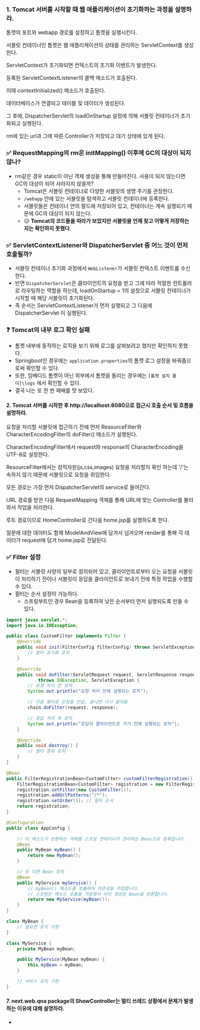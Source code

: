 ### 1. Tomcat 서버를 시작할 때 웹 애플리케이션이 초기화하는 과정을 설명하라.

톰캣의 포트와 webapp 경로를 설정하고 톰캣을 실행시킨다.

서블릿 컨테이너인 톰켓은 웹 애플리케이션의 상태를 관리하는 ServletContext를 생성한다.

ServletContext가 초기화되면 컨텍스트의 초기화 이벤트가 발생한다.

등록된 ServletContextListener의 콜백 메소드가 호출된다.

이때 contextInitialized() 메소드가 호출된다.

데이터베이스가 연결되고 테이블 및 데이터가 생성된다.

그 후에, DispatcherServlet의 loadOnStartup 설정에 의해 서블릿 컨테이너가 초기화되고 실행된다.

rm에 있는 url과 그에 따른 Controller가 저장되고 대기 상태에 있게 된다.



### ✅ RequestMapping의 rm은 initMapping() 이후에 GC의 대상이 되지 않나?

- rm같은 경우 static이 아닌 객체 생성을 통해 만들어진다. 사용이 되지 않는다면 GC의 대상이 되어 사라지지 않을까?
  - Tomcat은 서블릿 컨테이너로 다양한 서블릿의 생명 주기를 관장한다.
  - `/webapp` 안에 있는 서블릿을 탐색하고 서블릿 컨테이너에 등록한다.
  - 서블릿들은 컨테이너 안의 필드에 저장되어 있고, 컨테이너는 계속 실행되기 때문에 GC의 대상이 되지 않는다.
  - 😥 **Tomcat의 코드들을 따라가 보았지만 서블릿을 언제 찾고 어떻게 저장하는지는 확인하지 못했다.**

### ✅ ServletContextListener와 DispatcherServlet 중 어느 것이 먼저 호출될까?

- 서블릿 컨테이너 초기화 과정에서 `WebListener`가 서블릿 컨텍스트 이벤트를 수신한다.
- 반면 `DispatcherServlet`은 클라이언트의 요청을 받고 그에 따라 적절한 컨트롤러로 라우팅하는 역할을 하는데, loadOnStartup = 1의 설정으로 서블릿 컨테이너가 시작할 때 해당 서블릿이 초기화된다.
- 즉 순서는 ServletContextListener가 먼저 실행되고 그 다음에 DispatcherServlet 이 실행된다.

### ❓ Tomcat의 내부 로그 확인 실패

- 톰켓 내부에 동작하는 로직을 보기 위해 로그를 살펴보려고 했지만 확인하지 못했다.
- Springboot인 경우에는 `application.properties`의 톰캣 로그 설정을 바꿔줌으로써 확인할 수 있다.
- 또한, 임베디드 톰켓이 아닌 외부에서 톰켓을 돌리는 경우에는 `[톰캣 설치 폴더]\logs` 에서 확인할 수 있다.
- 결국 나는 또 한 번 패배를 맛 보았다.



#### 2. Tomcat 서버를 시작한 후 http://localhost:8080으로 접근시 호출 순서 및 흐름을 설명하라.

요청을 처리할 서블릿에 접근하기 전에 먼저 ResourceFilter와 CharacterEncodingFilter의 doFilter() 메소드가 실행된다. 

CharacterEncodingFilter에서 request와 response의 CharacterEncoding을 UTF-8로 설정한다.

ResourceFilter에서는 정적자원(js,css,images) 요청을 처리할지 확인 하는데 '/'는 속하지 않기 때문에 서블릿으로 요청을 위임한다.

모든 경로는 가장 먼저 DispatcherServlet의 service로 들어간다.

URL 경로를 받은 다음 RequestMapping 객체를 통해 URL에 맞는 Controller를 불러와서 작업을 처리한다.

루트 경로이므로 HomeController로 간다음 home.jsp를 실행하도록 한다.

질문에 대한 데이터도 함께 ModelAndView에 담겨서 넘겨오며 render를 통해 각 데이터가 request에 담겨 home.jsp로 전달된다.



### ✅ Filter 설정

- 필터는 서블릿 사양의 일부로 정의되어 있고, 클라이언트로부터 오는 요청을 서블릿이 처리하기 전이나 서블릿이 응답을 클라이언트로 보내기 전에 특정 작업을 수행할 수 있다.
- 필터는 순서 설정이 가능하다.
  - 스프링부트인 경우 Bean을 등록하여 낮은 순서부터 먼저 실행되도록 만들 수 있다.

```java
import javax.servlet.*;
import java.io.IOException;

public class CustomFilter implements Filter {
    @Override
    public void init(FilterConfig filterConfig) throws ServletException {
        // 필터 초기화 로직
    }

    @Override
    public void doFilter(ServletRequest request, ServletResponse response, FilterChain chain)
            throws IOException, ServletException {
        // 요청 처리 전 로직
        System.out.println("요청 처리 전에 실행되는 로직");

        // 다음 필터로 요청을 전달, 끝나면 다시 돌아옴
        chain.doFilter(request, response);

        // 응답 처리 후 로직
        System.out.println("응답이 클라이언트로 가기 전에 실행되는 로직");
    }

    @Override
    public void destroy() {
        // 필터 종료 로직
    }
}
```

```java
@Bean
public FilterRegistrationBean<CustomFilter> customFilterRegistration() {
    FilterRegistrationBean<CustomFilter> registration = new FilterRegistrationBean<>();
    registration.setFilter(new CustomFilter());
    registration.addUrlPatterns("/*");
    registration.setOrder(1); // 필터 순서
    return registration;
}
```

```java
@Configuration
public class AppConfig {

    // 이 메소드가 반환하는 객체를 스프링 컨테이너가 관리하는 Bean으로 등록합니다.
    @Bean
    public MyBean myBean() {
        return new MyBean();
    }

    // 또 다른 Bean 정의
    @Bean
    public MyService myService() {
        // myBean() 메소드를 호출하여 의존성을 주입합니다.
        // 스프링은 메소드 호출을 가로채서 이미 생성된 Bean을 반환합니다.
        return new MyService(myBean());
    }
}

class MyBean {
    // 필요한 로직 구현
}

class MyService {
    private MyBean myBean;

    public MyService(MyBean myBean) {
        this.myBean = myBean;
    }

    // 서비스 로직 구현
}
```



#### 7. next.web.qna package의 ShowController는 멀티 쓰레드 상황에서 문제가 발생하는 이유에 대해 설명하라.

* 
